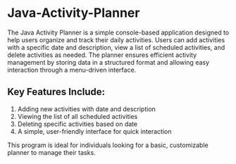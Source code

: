 # Java-Activity-Planner

The Java Activity Planner is a simple console-based application designed to help users organize and track their daily activities. Users can add activities with a specific date and description, view a list of scheduled activities, and delete activities as needed. The planner ensures efficient activity management by storing data in a structured format and allowing easy interaction through a menu-driven interface.

## Key Features Include:

1. Adding new activities with date and description
2. Viewing the list of all scheduled activities
3. Deleting specific activities based on date
4. A simple, user-friendly interface for quick interaction

This program is ideal for individuals looking for a basic, customizable planner to manage their tasks.

